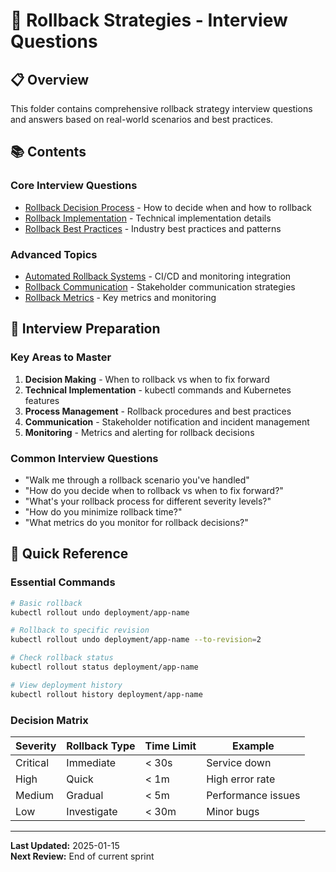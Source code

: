 # 🔄 **Rollback Strategies - Interview Questions**

## 📋 **Overview**
This folder contains comprehensive rollback strategy interview questions and answers based on real-world scenarios and best practices.

## 📚 **Contents**

### **Core Interview Questions**
- [Rollback Decision Process](./rollback-decision-process.md) - How to decide when and how to rollback
- [Rollback Implementation](./rollback-implementation.md) - Technical implementation details
- [Rollback Best Practices](./rollback-best-practices.md) - Industry best practices and patterns

### **Advanced Topics**
- [Automated Rollback Systems](./automated-rollback-systems.md) - CI/CD and monitoring integration
- [Rollback Communication](./rollback-communication.md) - Stakeholder communication strategies
- [Rollback Metrics](./rollback-metrics.md) - Key metrics and monitoring

## 🎯 **Interview Preparation**

### **Key Areas to Master**
1. **Decision Making** - When to rollback vs when to fix forward
2. **Technical Implementation** - kubectl commands and Kubernetes features
3. **Process Management** - Rollback procedures and best practices
4. **Communication** - Stakeholder notification and incident management
5. **Monitoring** - Metrics and alerting for rollback decisions

### **Common Interview Questions**
- "Walk me through a rollback scenario you've handled"
- "How do you decide when to rollback vs when to fix forward?"
- "What's your rollback process for different severity levels?"
- "How do you minimize rollback time?"
- "What metrics do you monitor for rollback decisions?"

## 🚀 **Quick Reference**

### **Essential Commands**
```bash
# Basic rollback
kubectl rollout undo deployment/app-name

# Rollback to specific revision
kubectl rollout undo deployment/app-name --to-revision=2

# Check rollback status
kubectl rollout status deployment/app-name

# View deployment history
kubectl rollout history deployment/app-name
```

### **Decision Matrix**
| Severity | Rollback Type | Time Limit | Example |
|----------|---------------|------------|---------|
| Critical | Immediate | < 30s | Service down |
| High | Quick | < 1m | High error rate |
| Medium | Gradual | < 5m | Performance issues |
| Low | Investigate | < 30m | Minor bugs |

---

**Last Updated:** 2025-01-15  
**Next Review:** End of current sprint
